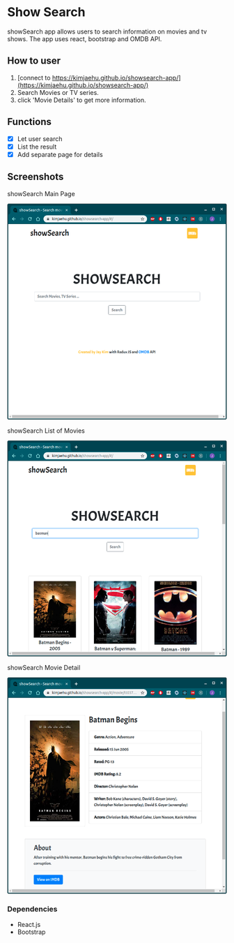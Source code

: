 # Show Search

showSearch app allows users to search information on movies and tv shows. The app uses react, bootstrap and OMDB API.

## How to user

1. [connect to https://kimjaehu.github.io/showsearch-app/](https://kimjaehu.github.io/showsearch-app/)
2. Search Movies or TV series.
3. click 'Movie Details' to get more information.

## Functions

- [x] Let user search
- [x] List the result
- [x] Add separate page for details

## Screenshots

<p>showSearch Main Page</p>

!["showSearch Main Page"](https://github.com/kimjaehu/showsearch-app/blob/master/public/img/home.png?raw=true)

<p>showSearch List of Movies</p>

!["showSearch List of Movies"](https://github.com/kimjaehu/showsearch-app/blob/master/public/img/search.png?raw=true)

<p>showSearch Movie Detail</p>

!["showSearch Movie Detail"](https://github.com/kimjaehu/showsearch-app/blob/master/public/img/detail.png?raw=true)

### Dependencies

- React.js
- Bootstrap

